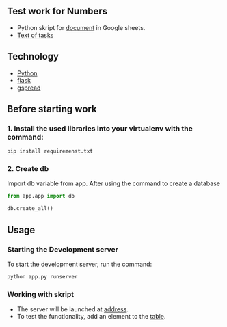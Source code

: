 ## Test work for Numbers
- Python skript for [document](https://docs.google.com/spreadsheets/d/1h_7txa8JYjEz_oQznGaMhvbkUBUXJqi3IpIVDA1WC9g/edit#gid=0) in Google sheets.
- [Text of tasks](https://soldigital.notion.site/soldigital/developer-5b79683045a64129a2625a19bfb0c944)

## Technology
- [Python](https://www.python.org/)
- [flask](https://flask.palletsprojects.com/en/2.1.x/)
- [gspread](https://docs.gspread.org/en/latest/)

## Before starting work
### 1. Install the used libraries into your virtualenv with the command:
```sh
pip install requiremenst.txt
```
### 2. Create db
Import db variable from app. After using the command to create a database

```py
from app.app import db

db.create_all()
```

## Usage

### Starting the Development server
To start the development server, run the command:
```sh
python app.py runserver
```

### Working with skript
- The server will be launched at [address](http://127.0.0.1:5000/).
- To test the functionality, add an element to the [table](https://docs.google.com/spreadsheets/d/1h_7txa8JYjEz_oQznGaMhvbkUBUXJqi3IpIVDA1WC9g/edit#gid=0).

